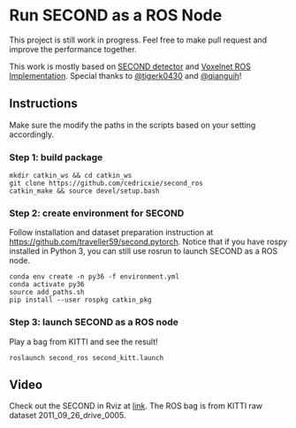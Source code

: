 # Run SECOND as a ROS Node

This project is still work in progress. Feel free to make pull request and improve the performance together.

This work is mostly based on [SECOND detector](https://github.com/traveller59/second.pytorch) and [Voxelnet ROS Implementation](https://github.com/tigerk0430/voxelnet_ros). Special thanks to [@tigerk0430](https://github.com/tigerk0430) and [@qianguih](https://github.com/qianguih)!

## Instructions
Make sure the modify the paths in the scripts based on your setting accordingly.

### Step 1: build package
```
mkdir catkin_ws && cd catkin_ws
git clone https://github.com/cedricxie/second_ros
catkin_make && source devel/setup.bash
```

### Step 2: create environment for SECOND
Follow installation and dataset preparation instruction at https://github.com/traveller59/second.pytorch.
Notice that if you have rospy installed in Python 3, you can still use rosrun to launch SECOND as a ROS node.

```
conda env create -n py36 -f environment.yml
conda activate py36
source add_paths.sh
pip install --user rospkg catkin_pkg
```

### Step 3: launch SECOND as a ROS node
Play a bag from KITTI and see the result!
```
roslaunch second_ros second_kitt.launch
```

## Video
Check out the SECOND in Rviz at [link](https://www.youtube.com/watch?v=sRYLlBgouvI). The ROS bag is from KITTI raw dataset 2011_09_26_drive_0005.